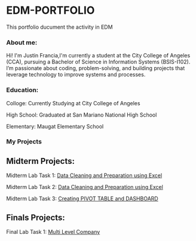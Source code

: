 # EDM-PORTFOLIO
This portfolio ducument the activity in EDM
### About me:
Hi! I'm Justin Francia,I'm currently a student at the City College of Angeles (CCA), pursuing a Bachelor of Science in Information Systems (BSIS-I102). I’m passionate about coding, problem-solving, and building projects that leverage technology to improve systems and processes.

### Education:
Colloge: Currently Studying at City College of Angeles

High School: Graduated at San Mariano National High School

Elementary: Maugat Elementary School


### My Projects


## Midterm Projects:

Midterm Lab Task 1: [Data Cleaning and Preparation using Excel](MidtermTask1/task1.md)

Midterm Lab Task 2: [Data Cleaning and Preparation using Excel](MidtermTask2/task2.md)

Midterm Lab Task 3: [Creating PIVOT TABLE and DASHBOARD](MidtermTask3/Task3.md)


## Finals Projects:

Final Lab Task 1: [Multi Level Company ](https://tatinzzz.github.io/Final-Task-1/)
